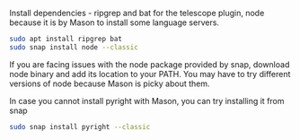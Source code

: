 Install dependencies - ripgrep and bat for the telescope plugin, node because it is by Mason to install some language servers.

```bash
sudo apt install ripgrep bat
sudo snap install node --classic
```

If you are facing issues with the node package provided by snap, download node binary and add its location to your PATH. You may have to try different versions of node because Mason is picky about them.

In case you cannot install pyright with Mason, you can try installing it from snap
```bash
sudo snap install pyright --classic
```
